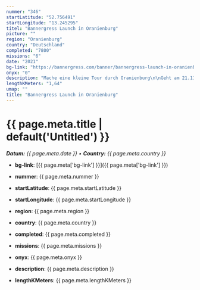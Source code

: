 ```yaml
---
nummer: "346"
startLatitude: "52.756491"
startLongitude: "13.245295"
titel: "Bannergress Launch in Oranienburg"
picture: ""
region: "Oranienburg"
country: "Deutschland"
completed: "7800"
missions: "6"
date: "2021"
bg-link: "https://bannergress.com/banner/bannergress-launch-in-oranienburg-0e5f"
onyx: "0"
description: "Mache eine kleine Tour durch Oranienburg\n\nGeht am 21.11.2021 offline"
lengthKMeters: "1,64"
umap: ""
title: "Bannergress Launch in Oranienburg"
---
```

# {{ page.meta.title | default('Untitled') }}

_**Datum:** {{ page.meta.date }} • **Country:** {{ page.meta.country }}_

- **bg-link**: [{{ page.meta['bg-link'] }}]({{ page.meta['bg-link'] }})

- **nummer**: {{ page.meta.nummer }}
- **startLatitude**: {{ page.meta.startLatitude }}
- **startLongitude**: {{ page.meta.startLongitude }}
- **region**: {{ page.meta.region }}
- **country**: {{ page.meta.country }}
- **completed**: {{ page.meta.completed }}
- **missions**: {{ page.meta.missions }}
- **onyx**: {{ page.meta.onyx }}
- **description**: {{ page.meta.description }}
- **lengthKMeters**: {{ page.meta.lengthKMeters }}
